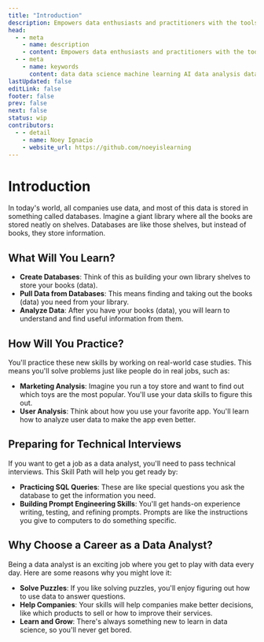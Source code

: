 ```yaml
---
title: "Introduction"
description: Empowers data enthusiasts and practitioners with the tools and knowledge to unlock the potential of data.
head:
  - - meta
    - name: description
    - content: Empowers data enthusiasts and practitioners with the tools and knowledge to unlock the potential of data.
  - - meta
    - name: keywords
      content: data data science machine learning AI data analysis data-driven data enthusiasts data practitioners
lastUpdated: false
editLink: false
footer: false
prev: false
next: false
status: wip
contributors:
  - - detail
    - name: Noey Ignacio
    - website_url: https://github.com/noeyislearning
---
```


# Introduction

In today's world, all companies use data, and most of this data is stored in something called databases. Imagine a giant library where all the books are stored neatly on shelves. Databases are like those shelves, but instead of books, they store information.

## What Will You Learn?

- **Create Databases**: Think of this as building your own library shelves to store your books (data).
- **Pull Data from Databases**: This means finding and taking out the books (data) you need from your library.
- **Analyze Data**: After you have your books (data), you will learn to understand and find useful information from them.

## How Will You Practice?

You'll practice these new skills by working on real-world case studies. This means you'll solve problems just like people do in real jobs, such as:

- **Marketing Analysis**: Imagine you run a toy store and want to find out which toys are the most popular. You'll use your data skills to figure this out.
- **User Analysis**: Think about how you use your favorite app. You'll learn how to analyze user data to make the app even better.

## Preparing for Technical Interviews

If you want to get a job as a data analyst, you'll need to pass technical interviews. This Skill Path will help you get ready by:

- **Practicing SQL Queries**: These are like special questions you ask the database to get the information you need.
- **Building Prompt Engineering Skills**: You'll get hands-on experience writing, testing, and refining prompts. Prompts are like the instructions you give to computers to do something specific.

## Why Choose a Career as a Data Analyst?

Being a data analyst is an exciting job where you get to play with data every day. Here are some reasons why you might love it:

- **Solve Puzzles**: If you like solving puzzles, you'll enjoy figuring out how to use data to answer questions.
- **Help Companies**: Your skills will help companies make better decisions, like which products to sell or how to improve their services.
- **Learn and Grow**: There's always something new to learn in data science, so you'll never get bored.
